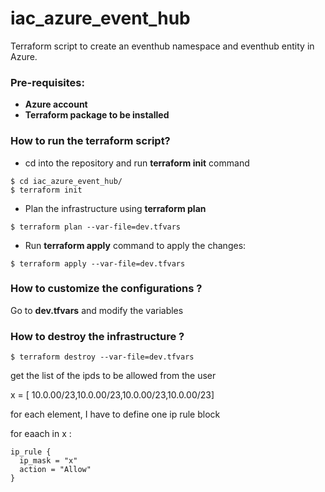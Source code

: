 # iac_azure_event_hub

Terraform script to create an eventhub namespace and eventhub entity in Azure.

### Pre-requisites:

* <b> Azure account </b>
* <b> Terraform package to be installed </b>


### How to run the terraform script?

* cd into the repository and run <b>terraform init</b> command

```
$ cd iac_azure_event_hub/
$ terraform init

```

* Plan the infrastructure using <b>terraform plan</b>

```
$ terraform plan --var-file=dev.tfvars 
```

* Run <b>terraform apply</b> command to apply the changes:

```
$ terraform apply --var-file=dev.tfvars 

```

### How to customize the configurations ?

Go to <b>dev.tfvars</b> and modify the variables


### How to destroy the infrastructure ?

```
$ terraform destroy --var-file=dev.tfvars 
```


get the list of the ipds to be allowed from the user 

x = [ 10.0.00/23,10.0.00/23,10.0.00/23,10.0.00/23]

for each element, I have to define one ip rule block

for eaach in x :

    ip_rule {
      ip_mask = "x"
      action = "Allow"
    }
